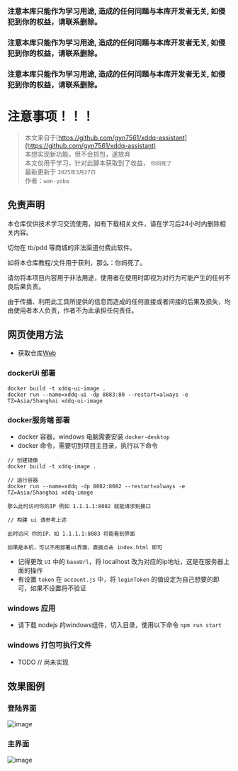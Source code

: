 ### **注意本库只能作为学习用途, 造成的任何问题与本库开发者无关, 如侵犯到你的权益，请联系删除。**
### **注意本库只能作为学习用途, 造成的任何问题与本库开发者无关, 如侵犯到你的权益，请联系删除。**
### **注意本库只能作为学习用途, 造成的任何问题与本库开发者无关, 如侵犯到你的权益，请联系删除。**

# 注意事项！！！
> 本文来自于[https://github.com/gyn7561/xddq-assistant](https://github.com/gyn7561/xddq-assistant) <br/>
> 本想实现新功能，但不会抓包，遂放弃 <br/>
> 本文仅用于学习，针对此脚本获取到了收益， `你妈死了` <br/>
> 最新更新于  `2025年3月27日` <br/>
> 作者：`wan-yoba` <br/>


## 免责声明
	
本仓库仅供技术学习交流使用，如有下载相关文件，请在学习后24小时内删除相关内容。

切勿在 tb/pdd 等商城的非法渠道付费此软件。

如将本仓库教程/文件用于获利，那么：你妈死了。

请勿将本项目内容用于非法用途，使用者在使用时即视为对行为可能产生的任何不良后果负责。
	
由于传播、利用此工具所提供的信息而造成的任何直接或者间接的后果及损失，均由使用者本人负责，作者不为此承担任何责任。

## 网页使用方法

* 获取仓库[Web](https://github.com/wan-yoba/xddq-web)

### dockerUi 部署
```
docker build -t xddq-ui-image .
docker run --name=xddq-ui -dp 8083:80 --restart=always -e TZ=Asia/Shanghai xddq-ui-image
```

### docker服务端 部署

* docker 容器，windows 电脑需要安装 `docker-desktop`
* docker 命令，需要切到项目主目录，执行以下命令
```
// 创建镜像
docker build -t xddq-image .

// 运行容器
docker run --name=xddq -dp 8082:8082 --restart=always -e TZ=Asia/Shanghai xddq-image

那么此时访问你的IP 例如 1.1.1.1:8082 就能请求到接口

// 构建 ui 请参考上述

此时访问 你的IP，如 1.1.1.1:8083 将能看到界面

如果是本机，可以不用部署ui界面，直接点击 index.html 即可

```
* 记得更改 `UI` 中的 `baseUrl`，将 localhost 改为对应的ip地址，这是在服务器上面的操作
* 有设置 `token` 在 `account.js` 中，将 `loginToken` 的值设定为自己想要的即可，如果不设置将不验证

### windows 应用
* 请下载 nodejs 的windows组件，切入目录，使用以下命令 `npm run start`

### windows 打包可执行文件
* TODO // 尚未实现

## 效果图例

### 登陆界面
![image](https://github.com/user-attachments/assets/14bfa4b5-abcd-4c63-a26f-f2f9f570f781)

### 主界面
![image](https://github.com/user-attachments/assets/3614f840-5748-4eee-88e3-798c3b768a5c)



